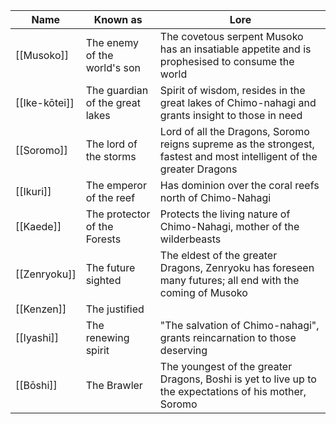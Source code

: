 | Name | Known as | Lore |
| ----- | ------ | ---- |
| [[Musoko]] | The enemy of the world's son | The covetous serpent Musoko has an insatiable appetite and is prophesised to consume the world |
| [[Ike-kōtei]] | The guardian of the great lakes | Spirit of wisdom, resides in the great lakes of Chimo-nahagi and grants insight to those in need |
| [[Soromo]] | The lord of the storms |  Lord of all the Dragons, Soromo reigns supreme as the strongest, fastest and most intelligent of the greater Dragons | 
| [[Ikuri]] | The emperor of the reef | Has dominion over the coral reefs north of Chimo-Nahagi |
| [[Kaede]] | The protector of the Forests | Protects the living nature of Chimo-Nahagi, mother of the wilderbeasts |
| [[Zenryoku]] | The future sighted | The eldest of the greater Dragons, Zenryoku has foreseen many futures; all end with the coming of Musoko |
| [[Kenzen]] | The justified |  |
| [[Iyashi]] | The renewing spirit | "The salvation of Chimo-nahagi", grants reincarnation to those deserving |
| [[Bōshi]] | The Brawler | The youngest of the greater Dragons, Boshi is yet to live up to the expectations of his mother, Soromo |
